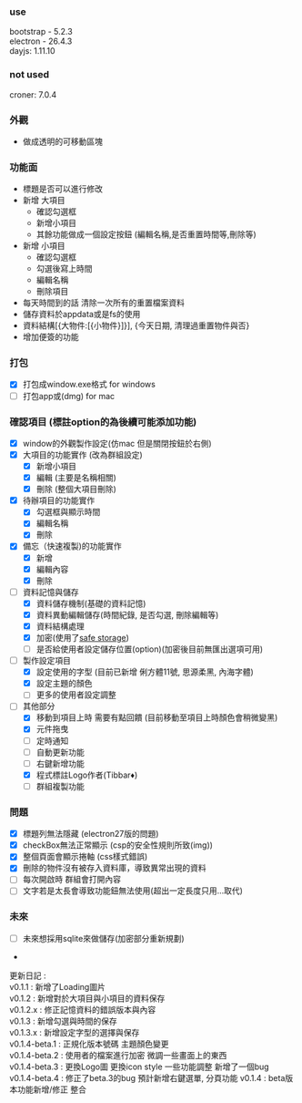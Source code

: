 ### use 
bootstrap - 5.2.3   
electron - 26.4.3   
dayjs: 1.11.10

### not used
croner: 7.0.4   

[//]: # (better-sqlite3 - 9.4.3)

### 外觀
- 做成透明的可移動區塊

### 功能面
- 標題是否可以進行修改
- 新增 大項目
    - 確認勾選框
    - 新增小項目
    - 其餘功能做成一個設定按鈕 (編輯名稱,是否重置時間等,刪除等)
- 新增 小項目
    - 確認勾選框
    - 勾選後寫上時間
    - 編輯名稱
    - 刪除項目
- 每天時間到的話 清除一次所有的重置檔案資料
- 儲存資料於appdata或是fs的使用
- 資料結構[{大物件:[{小物件}]}], {今天日期, 清理過重置物件與否}
- 增加便簽的功能

### 打包
- [x] 打包成window.exe格式 for windows
- [ ] 打包app或(dmg) for mac

### 確認項目 (標註option的為後續可能添加功能)
- [x] window的外觀製作設定(仿mac 但是關閉按鈕於右側)
- [x] 大項目的功能實作 (改為群組設定)
  - [x] 新增小項目
  - [x] 編輯 (主要是名稱相關)
  - [x] 刪除 (整個大項目刪除)
- [x] 待辦項目的功能實作
  - [x] 勾選框與顯示時間
  - [x] 編輯名稱
  - [x] 刪除
- [x] 備忘（快速複製)的功能實作
  - [x] 新增
  - [x] 編輯內容
  - [x] 刪除
- [ ] 資料記憶與儲存
  - [x] 資料儲存機制(基礎的資料記憶)
  - [x] 資料異動編輯儲存(時間紀錄, 是否勾選, 刪除編輯等)
  - [x] 資料結構處理
  - [x] 加密(使用了[safe storage](https://www.electronjs.org/docs/latest/api/safe-storage))
  - [ ] 是否給使用者設定儲存位置(option)(加密後目前無匯出選項可用)
- [ ] 製作設定項目
  - [x] 設定使用的字型 (目前已新增 俐方體11號, 思源柔黑, 內海字體)
  - [x] 設定主題的顏色
  - [ ] 更多的使用者設定調整
- [ ] 其他部分
  - [x] 移動到項目上時 需要有點回饋 (目前移動至項目上時顏色會稍微變黑)
  - [x] 元件拖曳
  - [ ] 定時通知
  - [ ] 自動更新功能
  - [ ] 右鍵新增功能
  - [x] 程式標註Logo作者(Tibbar♦)
  - [ ] 群組複製功能
  
### 問題
- [x] 標題列無法隱藏 (electron27版的問題)
- [x] checkBox無法正常顯示 (csp的安全性規則所致(img))
- [x] 整個頁面會顯示捲軸 (css樣式錯誤)
- [x] 刪除的物件沒有被存入資料庫，導致異常出現的資料
- [ ] 每次開啟時 群組會打開內容
- [ ] 文字若是太長會導致功能鈕無法使用(超出一定長度只用...取代)

### 未來
- [ ] 未來想採用sqlite來做儲存(加密部分重新規劃)
- 
更新日記 :   
v0.1.1 : 新增了Loading圖片   
v0.1.2 : 新增對於大項目與小項目的資料保存     
v0.1.2.x : 修正記憶資料的錯誤版本與內容   
v0.1.3 : 新增勾選與時間的保存   
v0.1.3.x : 新增設定字型的選擇與保存   
v0.1.4-beta.1 : 正規化版本號碼 主題顏色變更    
v0.1.4-beta.2 : 使用者的檔案進行加密 微調一些畫面上的東西   
v0.1.4-beta.3 : 更換Logo圖 更換icon style 一些功能調整 新增了一個bug    
v0.1.4-beta.4 : 修正了beta.3的bug 預計新增右鍵選單, 分頁功能
v0.1.4 : beta版本功能新增/修正 整合

